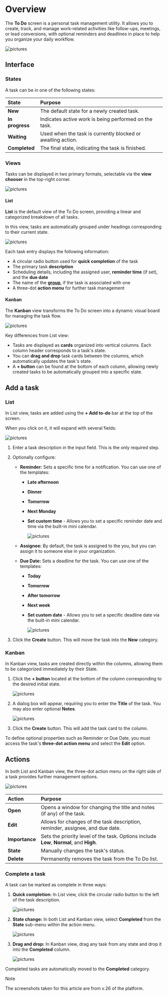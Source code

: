 # Overview

The **To Do** screen is a personal task management utility. It allows you to create, track, and manage work-related activities like follow-ups, meetings, or lead conversions, with optional reminders and deadlines in place to help you organize your daily workflow.

![pictures](pictures/todo_overview.png)

## Interface

### States

A task can be in one of the following states:

| State | Purpose |
| :--- | :--- |
| **New** | The default state for a newly created task. |
| **In progress** | Indicates active work is being performed on the task. |
| **Waiting** | Used when the task is currently blocked or awaiting action. |
| **Completed** | The final state, indicating the task is finished. |

### Views

Tasks can be displayed in two primary formats, selectable via the **view chooser** in the top-right corner.

![pictures](pictures/todo_viewmodes.png)

#### List

**List** is the default view of the To Do screen, providing a linear and categorized breakdown of all tasks.

In this view, tasks are automatically grouped under headings corresponding to their current state.

![pictures](pictures/todo_list.png)

Each task entry displays the following information:

* A circular radio button used for **quick completion** of the task
* The primary task **description**
* Scheduling details, including the assigned user, **reminder time** (if set), and the **due date**
* The name of the **[group](https://docs.erp.net/tech/modules/my/groups/index.html)**, if the task is associated with one
* A three-dot **action menu** for further task management

#### Kanban

The **Kanban** view transforms the To Do screen into a dynamic visual board for managing the task flow.

![pictures](pictures/todo_kambann.png)

Key differences from List view:

* Tasks are displayed as **cards** organized into vertical columns. Each column header corresponds to a task's state.
* You can **drag and drop** task cards between the columns, which automatically updates the task's state.
* A **+ button** can be found at the bottom of each column, allowing newly created tasks to be automatically grouped into a specific state.

## Add a task

### List

In List view, tasks are added using the **+ Add to-do** bar at the top of the screen.

When you click on it, it will expand with several fields:

![pictures](pictures/todo_create_list.png)

1. Enter a task description in the input field. This is the only required step.
2. Optionally configure:
   
   * **Reminder:** Sets a specific time for a notification. You can use one of the templates:
     
        * **Late afternoon**
        * **Dinner**
        * **Tomorrow**
        * **Next Monday**
        * **Set custom time** - Allows you to set a specific reminder date and time via the built-in mini calendar.

          ![pictures](pictures/reminder_minicalendar.png)
          
   * **Assignee:** By default, the task is assigned to the you, but you can assign it to someone else in your organization.
   * **Due Date:** Sets a deadline for the task. You can use one of the templates:
     
        * **Today**
        * **Tomorrow**
        * **After tomorrow**
        * **Next week**
        * **Set custom date** - Allows you to set a specific deadline date via the built-in mini calendar.

          ![pictures](pictures/deadline_minicalendar.png)

3.  Click the **Create** button. This will move the task into the **New** category.

### Kanban 

In Kanban view, tasks are created directly within the columns, allowing them to be categorized immediately by their State.

1. Click the **+ button** located at the bottom of the column corresponding to the desired initial state.

   ![pictures](pictures/todo_create_kamban.png)

2. A dialog box will appear, requiring you to enter the **Title** of the task. You may also enter optional **Notes**.

   ![pictures](pictures/todo_fields_kamban.png)

3. Click the **Create** button. This will add the task card to the column.

To define optional properties such as Reminder or Due Date, you must access the task's **three-dot action menu** and select the **Edit** option.

## Actions

In both List and Kanban view, the three-dot action menu on the right side of a task provides further management options.

![pictures](pictures/todo_actions.png)

| Action | Purpose |
| :--- | :--- |
| **Open** | Opens a window for changing the title and notes (if any) of the task. |
| **Edit** | Allows for changes of the task description, reminder, assignee, and due date. |
| **Importance** | Sets the priority level of the task. Options include **Low**, **Normal**, and **High**. |
| **State** | Manually changes the task's status. |
| **Delete** | Permanently removes the task from the To Do list. |

### Complete a task

A task can be marked as complete in three ways:

1.  **Quick completion:** In List view, click the circular radio button to the left of the task description.

    ![pictures](pictures/todo_quickcomplete_list.png)

2.  **State change:** In both List and Kanban view, select **Completed** from the **State** sub-menu within the action menu.

    ![pictures](pictures/todo_manualcomplete_list.png)

3.  **Drag and drop:** In Kanban view, drag any task from any state and drop it into the **Completed** column.

    ![pictures](pictures/todo_complete_kamban.png)

Completed tasks are automatically moved to the **Completed** category.

> [!NOTE]
> 
> The screenshots taken for this article are from v.26 of the platform.
